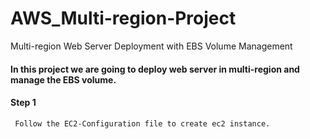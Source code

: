 # AWS_Multi-region-Project
Multi-region Web Server Deployment with EBS Volume Management

#### In this project we are going to deploy web server in multi-region and manage the EBS volume.

#### Step 1

     Follow the EC2-Configuration file to create ec2 instance.



